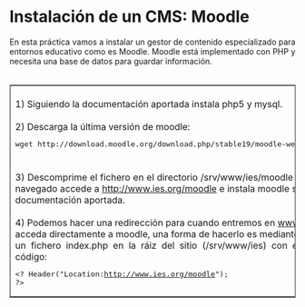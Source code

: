 # Instalación de un CMS: Moodle
<div style="text-align: justify;">En esta práctica vamos a instalar un gestor de contenido especializado para entornos educativo como es Moodle. Moodle está implementado con PHP y necesita una base de datos para guardar información.<br /></div><br />
<table width="100%" border="1"><tbody>
  <tr>
    <td width="100%" valign="top"><br />
      <div style="text-align: justify;">1) Siguiendo la documentación aportada instala php5 y mysql.<br /><br />2) Descarga la última versión de moodle:<br /><pre>wget http://download.moodle.org/download.php/stable19/moodle-weekly-19.tgz

</pre> </div>
      <div style="text-align: justify;">
        <div style="text-align: justify;">3) Descomprime el fichero en el directorio /srv/www/ies/moodle y desde un navegado accede a http://www.ies.org/moodle e instala moodle siguiendo la documentación aportada.<br /></div><br />4) Podemos hacer una redirección para cuando entremos en www.ies.org se acceda directamente a moodle, una forma de hacerlo es mediante Php. Crea un fichero index.php en la ráiz del sitio (/srv/www/ies) con el siguiente código:<br /><pre>&lt;? Header(&quot;Location:http://www.ies.org/moodle&quot;); ?&gt;</pre></div>
    </td>
  </tr></tbody>
</table><br />
<div style="text-align: justify;"> </div>
